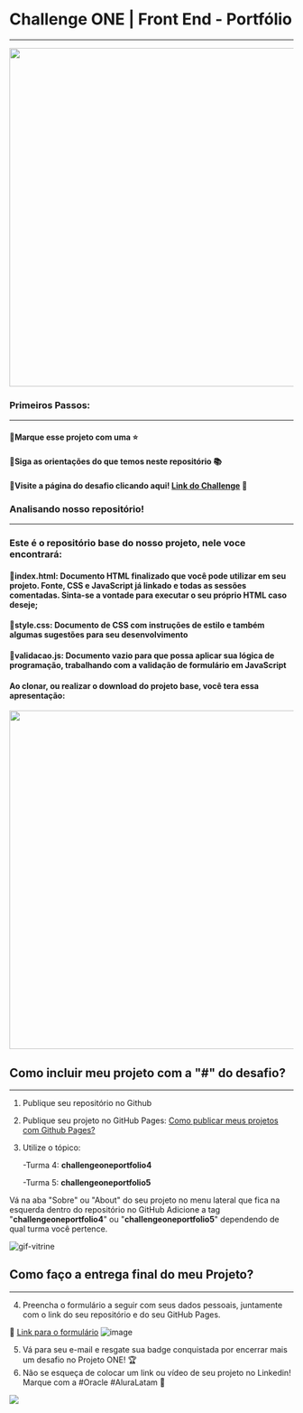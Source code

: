 # Challenge ONE | Front End - Portfólio

---

<p align="center" >
     <img width="600" heigth="600" src="https://user-images.githubusercontent.com/101413385/168887837-b6d26532-6782-48dc-92eb-e48bf6c57a15.png">
</p>

### Primeiros Passos:

---

#### 🔹Marque esse projeto com uma ⭐

#### 🔹Siga as orientações do que temos neste repositório 📚

#### 🔹Visite a página do desafio clicando aqui! [Link do Challenge](https://www.alura.com.br/challenges/oracle-one-front-end/) 📃

### Analisando nosso repositório!

---

### Este é o repositório base do nosso projeto, nele voce encontrará:

#### 🔹index.html: Documento HTML finalizado que você pode utilizar em seu projeto. Fonte, CSS e JavaScript já linkado e todas as sessões comentadas. Sinta-se a vontade para executar o seu próprio HTML caso deseje;

#### 🔹style.css: Documento de CSS com instruções de estilo e também algumas sugestões para seu desenvolvimento

#### 🔹validacao.js: Documento vazio para que possa aplicar sua lógica de programação, trabalhando com a validação de formulário em JavaScript

#### Ao clonar, ou realizar o download do projeto base, você tera essa apresentação:

<p align="center" >
     <img width="600" heigth="600" src="https://user-images.githubusercontent.com/101413385/168888313-d031e9e1-1449-4b73-bd3c-3102223097f3.png">
</p>

## Como incluir meu projeto com a "#" do desafio?

---

1. Publique seu repositório no Github
2. Publique seu projeto no GitHub Pages: [Como publicar meus projetos com Github Pages?](https://docs.github.com/pt/pages/getting-started-with-github-pages/creating-a-github-pages-site)
3. Utilize o tópico:

   -Turma 4: **challengeoneportfolio4**

   -Turma 5: **challengeoneportfolio5**

Vá na aba "Sobre" ou "About" do seu projeto no menu lateral que fica na esquerda dentro do repositório no GitHub Adicione a tag "**challengeoneportfolio4**" ou "**challengeoneportfolio5**" dependendo de qual turma você pertence.

![gif-vitrine](https://user-images.githubusercontent.com/91544872/153601047-62aee6cb-e3cf-42b3-92c3-7130c996113f.gif)

## Como faço a entrega final do meu Projeto?

---

4. Preencha o formulário a seguir com seus dados pessoais, juntamente com o link do seu repositório e do seu GitHub Pages.

🔹 [Link para o formulário](https://lp.alura.com.br/alura-latam-entrega-challenge-one-portugues)
![image](https://user-images.githubusercontent.com/92184087/208179699-a9fc5b9e-c9b5-4dab-a711-43ddfbcd00d0.png)

5. Vá para seu e-mail e resgate sua badge conquistada por encerrar mais um desafio no Projeto ONE! 🏆
6. Não se esqueça de colocar um link ou vídeo de seu projeto no Linkedin! Marque com a #Oracle #AluraLatam 🏁

 <a href="https://www.linkedin.com/company/alura-latam/mycompany/" target="_blank">
<img src="https://img.shields.io/badge/-LinkedIn-%230077B5?style=for-the-badge&logo=linkedin&logoColor=white" target="_blank"></a>
